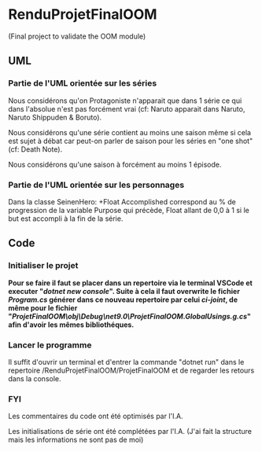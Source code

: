 # RenduProjetFinalOOM

(Final project to validate the OOM module)

## UML

### Partie de l'UML orientée sur les séries

Nous considérons qu'on Protagoniste n'apparait que dans 1 série ce qui dans l'absolue n'est pas forcément vrai (cf: Naruto apparait dans Naruto, Naruto Shippuden & Boruto).

Nous considérons qu'une série contient au moins une saison même si cela est sujet à débat car peut-on parler de saison pour les séries en "one shot" (cf: Death Note).

Nous considérons qu'une saison à forcément au moins 1 épisode.

### Partie de l'UML orientée sur les personnages

Dans la classe SeinenHero: +Float Accomplished correspond au % de progression de la variable Purpose qui précède, Float allant de 0,0 à 1 si le but est accompli à la fin de la série.

## Code

### Initialiser le projet

**Pour se faire il faut se placer dans un repertoire via le terminal VSCode et executer "_dotnet new console_". Suite à cela il faut overwrite le fichier _Program.cs_ générer dans ce nouveau repertoire par celui _ci-joint_, de même pour le fichier "_ProjetFinalOOM\obj\Debug\net9.0\ProjetFinalOOM.GlobalUsings.g.cs_" afin d'avoir les mêmes bibliothéques.**

### Lancer le programme

Il suffit d'ouvrir un terminal et d'entrer la commande "dotnet run" dans le repertoire /RenduProjetFinalOOM/ProjetFinalOOM et de regarder les retours dans la console.

### FYI

Les commentaires du code ont été optimisés par l'I.A.

Les initialisations de série ont été complétées par l'I.A. (J'ai fait la structure mais les informations ne sont pas de moi)
